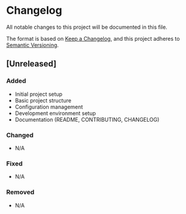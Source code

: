 # Changelog

All notable changes to this project will be documented in this file.

The format is based on [Keep a Changelog](https://keepachangelog.com/en/1.0.0/),
and this project adheres to [Semantic Versioning](https://semver.org/spec/v2.0.0.html).

## [Unreleased]

### Added
- Initial project setup
- Basic project structure
- Configuration management
- Development environment setup
- Documentation (README, CONTRIBUTING, CHANGELOG)

### Changed
- N/A

### Fixed
- N/A

### Removed
- N/A
